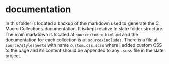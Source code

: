 # documentation

In this folder is located a backup of the markdown used to generate the C Macro Collections documentation. It is kept relative to slate folder structure. The main markdown is located at `source/index.html.md` and the documentation for each collection is at `source/includes`. There is a file at `source/stylesheets` with name `custom.css.scss` where I added custom CSS to the page and its content should be appended to any `.scss` file in the slate project.
